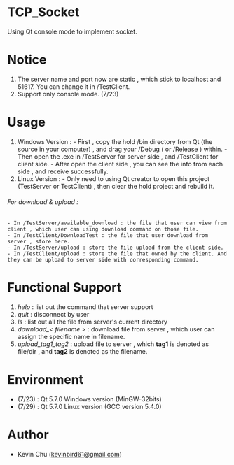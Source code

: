 # TCP_Socket
Using Qt console mode to implement socket.

# Notice 
1. The server name and port now are static , which stick to localhost and 51617. You can change it in /TestClient.
2. Support only console mode. (7/23)

# Usage 
  1. Windows Version : 
    - First , copy the hold /bin directory from Qt (the source in your computer) , and drag your /Debug ( or /Release ) within.
    - Then open the .exe in /TestServer for server side , and /TestClient for client side.
    - After open the client side , you can see the info from each side , and receive successfully.
  2. Linux Version :
    - Only need to using Qt creator to open this project (TestServer or TestClient) , then clear the hold project and rebuild it.
  
  ###### For download & upload :
    - In /TestServer/available_download : the file that user can view from client , which user can using download command on those file.
    - In /TestClient/DownloadTest : the file that user download from server , store here.
    - In /TestServer/upload : store the file upload from the client side.
    - In /TestClient/upload : store the file that owned by the client. And they can be upload to server side with corresponding command.

# Functional Support
1. *help* : list out the command that server support
2. *quit* : disconnect by user
3. *ls* : list out all the file from server's current directory
4. *download_< filename >* : download file from server , which user can assign the specific name in filename.
5. *upload_tag1_tag2* : upload file to server , which **tag1** is denoted as file/dir , and **tag2** is denoted as the filename.

# Environment
  - (7/23) : Qt 5.7.0 Windows version (MinGW-32bits)
  - (7/29) : Qt 5.7.0 Linux version (GCC version 5.4.0)

# Author
  - Kevin Chu (kevinbird61@gmail.com)

